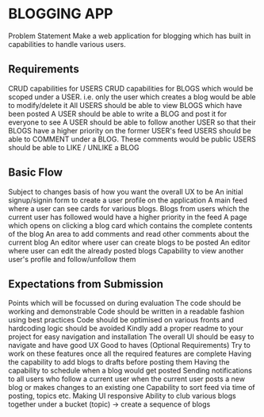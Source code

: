 # BLOGGING APP
Problem Statement
Make a web application for blogging which has built in capabilities to handle various users.

## Requirements
CRUD capabilities for USERS
CRUD capabilities for BLOGS which would be scoped under a USER. i.e. only the user which creates a blog would be able to modify/delete it
All USERS should be able to view BLOGS which have been posted
A USER should be able to write a BLOG and post it for everyone to see
A USER should be able to follow another USER so that their BLOGS have a higher priority on the former USER's feed
USERS should be able to COMMENT under a BLOG. These comments would be public
USERS should be able to LIKE / UNLIKE a BLOG
## Basic Flow
Subject to changes basis of how you want the overall UX to be
An initial signup/signin form to create a user profile on the application
A main feed where a user can see cards for various blogs. Blogs from users which the current user has followed would have a higher priority in the feed
A page which opens on clicking a blog card which contains the complete contents of the blog
An area to add comments and read other comments about the current blog
An editor where user can create blogs to be posted
An editor where user can edit the already posted blogs
Capability to view another user's profile and follow/unfollow them
## Expectations from Submission
Points which will be focussed on during evaluation
The code should be working and demonstrable
Code should be written in a readable fashion using best practices
Code should be optimised on various fronts and hardcoding logic should be avoided
Kindly add a proper readme to your project for easy navigation and installation
The overall UI should be easy to navigate and have good UX
Good to haves (Optional Requirements)
Try to work on these features once all the required features are complete
Having the capability to add blogs to drafts before posting them
Having the capability to schedule when a blog would get posted
Sending notifications to all users who follow a current user when the current user posts a new blog or makes changes to an existing one
Capability to sort feed via time of posting, topics etc.
Making UI responsive
Ability to club various blogs together under a bucket (topic) -> create a sequence of blogs
